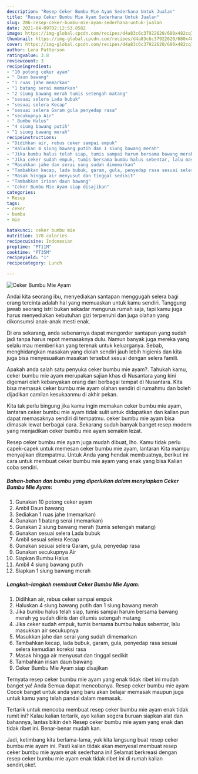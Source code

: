 ```yaml
---
description: "Resep Ceker Bumbu Mie Ayam Sederhana Untuk Jualan"
title: "Resep Ceker Bumbu Mie Ayam Sederhana Untuk Jualan"
slug: 286-resep-ceker-bumbu-mie-ayam-sederhana-untuk-jualan
date: 2021-04-09T02:12:53.858Z
image: https://img-global.cpcdn.com/recipes/d4a83c6c37922620/680x482cq70/ceker-bumbu-mie-ayam-foto-resep-utama.jpg
thumbnail: https://img-global.cpcdn.com/recipes/d4a83c6c37922620/680x482cq70/ceker-bumbu-mie-ayam-foto-resep-utama.jpg
cover: https://img-global.cpcdn.com/recipes/d4a83c6c37922620/680x482cq70/ceker-bumbu-mie-ayam-foto-resep-utama.jpg
author: Lena Patterson
ratingvalue: 3.8
reviewcount: 3
recipeingredient:
- "10 potong ceker ayam"
- " Daun bawang"
- "1 ruas jahe memarkan"
- "1 batang serai memarkan"
- "2 siung bawang merah tumis setengah matang"
- "sesuai selera Lada bubuk"
- "sesuai selera Kecap"
- "sesuai selera Garam gula penyedap rasa"
- "secukupnya Air"
- " Bumbu Halus"
- "4 siung bawang putih"
- "1 siung bawang merah"
recipeinstructions:
- "Didihkan air, rebus ceker sampai empuk"
- "Haluskan 4 siung bawang putih dan 1 siung bawang merah"
- "Jika bumbu halus telah siap, tumis sampai harum bersama bawang merah yg sudah diiris dan ditumis setengah matang"
- "Jika ceker sudah empuk, tumis bersama bumbu halus sebentar, lalu masukkan air secukupnya"
- "Masukkan jahe dan serai yang sudah dimemarkan"
- "Tambahkan kecap, lada bubuk, garam, gula, penyedap rasa sesuai selera kemudian koreksi rasa"
- "Masak hingga air menyusut dan tinggal sedikit"
- "Tambahkan irisan daun bawang"
- "Ceker Bumbu Mie Ayam siap disajikan"
categories:
- Resep
tags:
- ceker
- bumbu
- mie

katakunci: ceker bumbu mie 
nutrition: 178 calories
recipecuisine: Indonesian
preptime: "PT11M"
cooktime: "PT35M"
recipeyield: "1"
recipecategory: Lunch

---
```



![Ceker Bumbu Mie Ayam](https://img-global.cpcdn.com/recipes/d4a83c6c37922620/680x482cq70/ceker-bumbu-mie-ayam-foto-resep-utama.jpg)

Andai kita seorang ibu, menyediakan santapan menggugah selera bagi orang tercinta adalah hal yang memuaskan untuk kamu sendiri. Tanggung jawab seorang istri bukan sekadar mengurus rumah saja, tapi kamu juga harus menyediakan kebutuhan gizi terpenuhi dan juga olahan yang dikonsumsi anak-anak mesti enak.

Di era  sekarang, anda sebenarnya dapat mengorder santapan yang sudah jadi tanpa harus repot memasaknya dulu. Namun banyak juga mereka yang selalu mau memberikan yang terenak untuk keluarganya. Sebab, menghidangkan masakan yang diolah sendiri jauh lebih higienis dan kita juga bisa menyesuaikan masakan tersebut sesuai dengan selera famili. 



Apakah anda salah satu penyuka ceker bumbu mie ayam?. Tahukah kamu, ceker bumbu mie ayam merupakan sajian khas di Nusantara yang kini digemari oleh kebanyakan orang dari berbagai tempat di Nusantara. Kita bisa memasak ceker bumbu mie ayam olahan sendiri di rumahmu dan boleh dijadikan camilan kesukaanmu di akhir pekan.

Kita tak perlu bingung jika kamu ingin memakan ceker bumbu mie ayam, lantaran ceker bumbu mie ayam tidak sulit untuk didapatkan dan kalian pun dapat memasaknya sendiri di tempatmu. ceker bumbu mie ayam bisa dimasak lewat berbagai cara. Sekarang sudah banyak banget resep modern yang menjadikan ceker bumbu mie ayam semakin lezat.

Resep ceker bumbu mie ayam juga mudah dibuat, lho. Kamu tidak perlu capek-capek untuk memesan ceker bumbu mie ayam, lantaran Kita mampu menyajikan ditempatmu. Untuk Anda yang hendak membuatnya, berikut ini cara untuk membuat ceker bumbu mie ayam yang enak yang bisa Kalian coba sendiri.

<!--inarticleads1-->

##### Bahan-bahan dan bumbu yang diperlukan dalam menyiapkan Ceker Bumbu Mie Ayam:

1. Gunakan 10 potong ceker ayam
1. Ambil  Daun bawang
1. Sediakan 1 ruas jahe (memarkan)
1. Gunakan 1 batang serai (memarkan)
1. Gunakan 2 siung bawang merah (tumis setengah matang)
1. Gunakan sesuai selera Lada bubuk
1. Ambil sesuai selera Kecap
1. Gunakan sesuai selera Garam, gula, penyedap rasa
1. Gunakan secukupnya Air
1. Siapkan  Bumbu Halus
1. Ambil 4 siung bawang putih
1. Siapkan 1 siung bawang merah




<!--inarticleads2-->

##### Langkah-langkah membuat Ceker Bumbu Mie Ayam:

1. Didihkan air, rebus ceker sampai empuk
1. Haluskan 4 siung bawang putih dan 1 siung bawang merah
1. Jika bumbu halus telah siap, tumis sampai harum bersama bawang merah yg sudah diiris dan ditumis setengah matang
1. Jika ceker sudah empuk, tumis bersama bumbu halus sebentar, lalu masukkan air secukupnya
1. Masukkan jahe dan serai yang sudah dimemarkan
1. Tambahkan kecap, lada bubuk, garam, gula, penyedap rasa sesuai selera kemudian koreksi rasa
1. Masak hingga air menyusut dan tinggal sedikit
1. Tambahkan irisan daun bawang
1. Ceker Bumbu Mie Ayam siap disajikan




Ternyata resep ceker bumbu mie ayam yang enak tidak ribet ini mudah banget ya! Anda Semua dapat mencobanya. Resep ceker bumbu mie ayam Cocok banget untuk anda yang baru akan belajar memasak maupun juga untuk kamu yang telah pandai dalam memasak.

Tertarik untuk mencoba membuat resep ceker bumbu mie ayam enak tidak rumit ini? Kalau kalian tertarik, ayo kalian segera buruan siapkan alat dan bahannya, lantas bikin deh Resep ceker bumbu mie ayam yang enak dan tidak ribet ini. Benar-benar mudah kan. 

Jadi, ketimbang kita berlama-lama, yuk kita langsung buat resep ceker bumbu mie ayam ini. Pasti kalian tiidak akan menyesal membuat resep ceker bumbu mie ayam enak sederhana ini! Selamat berkreasi dengan resep ceker bumbu mie ayam enak tidak ribet ini di rumah kalian sendiri,oke!.

